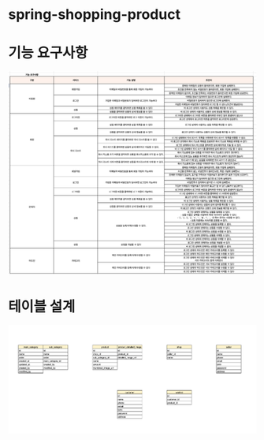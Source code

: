 # spring-shopping-product

# 기능 요구사항 
![기능 요구 사항](src/main/resources/asset/feature.png)

# 테이블 설계
![img.png](src/main/resources/asset/table.png)